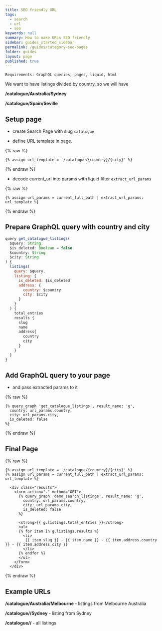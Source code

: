 ```yaml
---
title: SEO friendly URL
tags:
  - search
  - url
  - seo
keywords: null
summary: How to make URLs SEO friendly
sidebar: guides_started_sidebar
permalink: /guides/category-seo-pages
folder: guides
layout: page
published: true
---
```


    Requirements: GraphQL queries, pages, liquid, html

We want to have listings divided by country, so we will have

**/catalogue/Australia/Sydney**

**/catalogue/Spain/Seville**

## Setup page

* create Search Page with slug `catalogue`

* define URL template in page.

{% raw %}

```liquid
{% assign url_template = '/catalogue/{country}/{city}' %}
```

{% endraw %}

* decode current_url into params with liquid filter `extract_url_params`

{% raw %}

```liquid
{% assign url_params = current_full_path | extract_url_params: url_template %}
```

{% endraw %}

## Prepare GraphQL query with country and city

```js
query get_catalogue_listings(
  $query: String,
  $is_deleted: Boolean = false
  $country: String
  $city: String
) {
  listings(
    query: $query,
    listing: {
      is_deleted: $is_deleted
      address: {
        country: $country
        city: $city
      }
    }
  ) {
    total_entries
    results {
      slug
      name
      address{
        country
        city
      }
    }
  }
}
```

## Add GraphQL query to your page

* and pass extracted params to it

{% raw %}

```liquid
{% query_graph 'get_catalogue_listings', result_name: 'g',
  country: url_params.country,
  city: url_params.city,
  is_deleted: false
%}
```

{% endraw %}

## Final Page

{% raw %}

```liquid
{% assign url_template = '/catalogue/{country}/{city}' %}
{% assign url_params = current_full_path | extract_url_params: url_template %}

  <div class="results">
    <form action="." method="GET">
      {% query_graph 'demo_search_listings', result_name: 'g',
        country: url_params.country,
        city: url_params.city,
        is_deleted: false
      %}

      <strong>{{ g.listings.total_entries }}</strong>
      <ul>
      {% for item in g.listings.results %}
        <li>
         {{ item.slug }} - {{ item.name }} - {{ item.address.country }} - {{ item.address.city }}
        </li>
      {% endfor %}
      </ul>
    </form>
  </div>
```

{% endraw %}

## Example URLs

**/catalogue/Australia/Melbourne** - listings from Melbourne Australia

**/catalogue//Sydney** - listing from Sydney

**/catalogue//** - all listings

